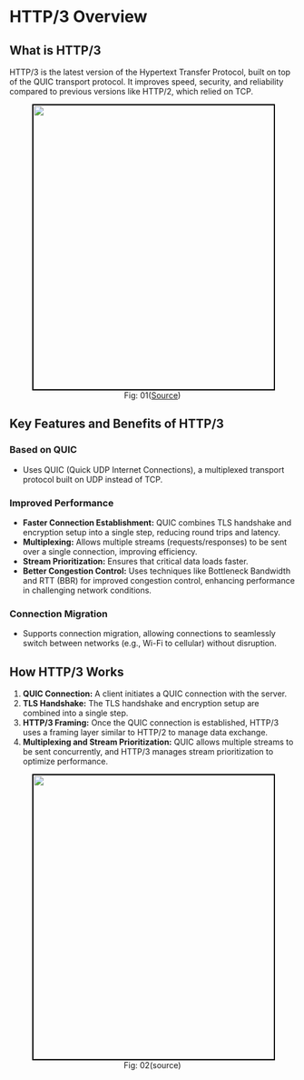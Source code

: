 # HTTP/3 Overview

## What is HTTP/3
HTTP/3 is the latest version of the Hypertext Transfer Protocol, built on top of the QUIC transport protocol. It improves speed, security, and reliability compared to previous versions like HTTP/2, which relied on TCP.

<figure>
	<div align="center">
	<img src="/data/HTTP_3/assets/evolutionOfHTTP.jpg" height="500" width="500" style="border: 2px solid black;"></div>
	<figcaption style="text-align: center">Fig: 01(<a href="https://www.linkedin.com/pulse/http-10-vs-11-20-30-swadhin-pattnaik">Source</a>)</figcaption>  
</figure>

## Key Features and Benefits of HTTP/3

### Based on QUIC
- Uses QUIC (Quick UDP Internet Connections), a multiplexed transport protocol built on UDP instead of TCP.

### Improved Performance
- **Faster Connection Establishment:** QUIC combines TLS handshake and encryption setup into a single step, reducing round trips and latency.
- **Multiplexing:** Allows multiple streams (requests/responses) to be sent over a single connection, improving efficiency.
- **Stream Prioritization:** Ensures that critical data loads faster.
- **Better Congestion Control:** Uses techniques like Bottleneck Bandwidth and RTT (BBR) for improved congestion control, enhancing performance in challenging network conditions.

### Connection Migration
- Supports connection migration, allowing connections to seamlessly switch between networks (e.g., Wi-Fi to cellular) without disruption.

## How HTTP/3 Works

1. **QUIC Connection:** A client initiates a QUIC connection with the server.
2. **TLS Handshake:** The TLS handshake and encryption setup are combined into a single step.
3. **HTTP/3 Framing:** Once the QUIC connection is established, HTTP/3 uses a framing layer similar to HTTP/2 to manage data exchange.
4. **Multiplexing and Stream Prioritization:** QUIC allows multiple streams to be sent concurrently, and HTTP/3 manages stream prioritization to optimize performance.


<figure>
	<div align="center">
	<img src="/data/HTTP_3/assets/httpVersions.jpg" height="500" width="500" style="border: 2px solid black;"></div>
	<figcaption style="text-align: center">Fig: 02(source)</figcaption>  
</figure>

 

